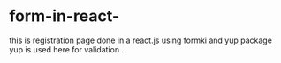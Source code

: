 # form-in-react-
this is registration page done in a react.js using  formki and yup package yup is used here for validation .
